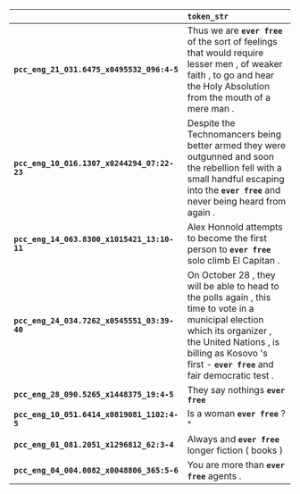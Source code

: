 |                                             | `token_str`                                                                                                                                                                                                                      |
|:--------------------------------------------|:---------------------------------------------------------------------------------------------------------------------------------------------------------------------------------------------------------------------------------|
| **`pcc_eng_21_031.6475_x0495532_096:4-5`**  | Thus we are __``ever free``__ of the sort of feelings that would require lesser men , of weaker faith , to go and hear the Holy Absolution from the mouth of a mere man .                                                        |
| **`pcc_eng_10_016.1307_x0244294_07:22-23`** | Despite the Technomancers being better armed they were outgunned and soon the rebellion fell with a small handful escaping into the __``ever free``__ and never being heard from again .                                         |
| **`pcc_eng_14_063.8300_x1015421_13:10-11`** | Alex Honnold attempts to become the first person to __``ever free``__ solo climb El Capitan .                                                                                                                                    |
| **`pcc_eng_24_034.7262_x0545551_03:39-40`** | On October 28 , they will be able to head to the polls again , this time to vote in a municipal election which its organizer , the United Nations , is billing as Kosovo 's first - __``ever free``__ and fair democratic test . |
| **`pcc_eng_28_090.5265_x1448375_19:4-5`**   | They say nothings __``ever free``__                                                                                                                                                                                              |
| **`pcc_eng_10_051.6414_x0819081_1102:4-5`** | Is a woman __``ever free``__ ? "                                                                                                                                                                                                 |
| **`pcc_eng_01_081.2051_x1296812_62:3-4`**   | Always and __``ever free``__ longer fiction ( books )                                                                                                                                                                            |
| **`pcc_eng_04_004.0082_x0048806_365:5-6`**  | You are more than __``ever free``__ agents .                                                                                                                                                                                     |